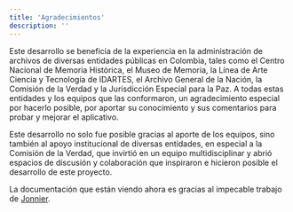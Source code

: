 ```yaml
---
title: 'Agradecimientos'
description: ''
---
```


Este desarrollo se beneficia de la experiencia en la administración de archivos de diversas entidades públicas en Colombia, tales como el Centro Nacional de Memoria Histórica, el Museo de Memoria, la Línea de Arte Ciencia y Tecnología de IDARTES, el Archivo General de la Nación, la Comisión de la Verdad y la Jurisdicción Especial para la Paz. A todas estas entidades y los equipos que las conformaron, un agradecimiento especial por hacerlo posible, por aportar su conocimiento y sus comentarios para probar y mejorar el aplicativo.

Este desarrollo no solo fue posible gracias al aporte de los equipos, sino también al apoyo institucional de diversas entidades, en especial a la Comisión de la Verdad, que invirtió en un equipo multidisciplinar y abrió espacios de discusión y colaboración que inspiraron e hicieron posible el desarrollo de este proyecto.

La documentación que están viendo ahora es gracias al impecable trabajo de [Jonnier](https://github.com/jonniermartinez).